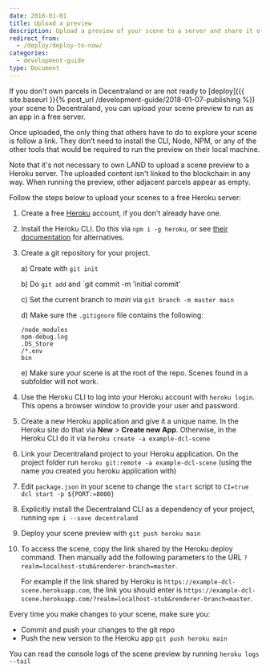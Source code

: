 ```yaml
---
date: 2018-01-01
title: Upload a preview
description: Upload a preview of your scene to a server and share it offchain.
redirect_from:
  - /deploy/deploy-to-now/
categories:
  - development-guide
type: Document
---
```


If you don't own parcels in Decentraland or are not ready to [deploy]({{ site.baseurl }}{% post_url /development-guide/2018-01-07-publishing %}) your scene to Decentraland, you can upload your scene preview to run as an app in a free server.

Once uploaded, the only thing that others have to do to explore your scene is follow a link. They don’t need to install the CLI, Node, NPM, or any of the other tools that would be required to run the preview on their local machine.

Note that it's not necessary to own LAND to upload a scene preview to a Heroku server. The uploaded content isn't linked to the blockchain in any way. When running the preview, other adjacent parcels appear as empty.

Follow the steps below to upload your scenes to a free Heroku server:

1. Create a free [Heroku](https://dashboard.heroku.com/) account, if you don't already have one.

2. Install the Heroku CLI. Do this via `npm i -g heroku`, or see [their documentation](https://devcenter.heroku.com/articles/heroku-cli#install-the-heroku-cli) for alternatives.

3. Create a git repository for your project.

   a) Create with `git init`

   b) Do `git add` and `git commit -m 'initial commit'

   c) Set the current branch to _main_ via `git branch -m master main`

   d) Make sure the `.gitignore` file contains the following:

   ```
   /node_modules
   npm-debug.log
   .DS_Store
   /*.env
   bin
   ```
   
   e) Make sure your scene is at the root of the repo.  Scenes found in a subfolder will not work.

4. Use the Heroku CLI to log into your Heroku account with `heroku login`. This opens a browser window to provide your user and password.

5. Create a new Heroku application and give it a unique name. In the Heroku site do that via **New** > **Create new App**. Otherwise, in the Heroku CLI do it via `heroku create -a example-dcl-scene`

6. Link your Decentraland project to your Heroku application. On the project folder run `heroku git:remote -a example-dcl-scene` (using the name you created you heroku application with)

7. Edit `package.json` in your scene to change the `start` script to `CI=true dcl start -p ${PORT:=8000}`

8. Explicitly install the Decentraland CLI as a dependency of your project, running `npm i --save decentraland`

9. Deploy your scene preview with `git push heroku main`

10. To access the scene, copy the link shared by the Heroku deploy command. Then manually add the following parameters to the URL `?realm=localhost-stub&renderer-branch=master`.

    For example if the link shared by Heroku is `https://example-dcl-scene.herokuapp.com`, the link you should enter is `https://example-dcl-scene.herokuapp.com/?realm=localhost-stub&renderer-branch=master`.

Every time you make changes to your scene, make sure you:

- Commit and push your changes to the git repo
- Push the new version to the Heroku app `git push heroku main`

You can read the console logs of the scene preview by running `heroku logs --tail`
